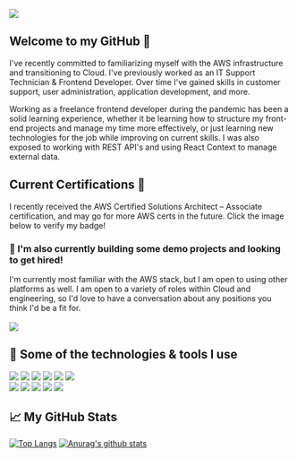 <img src="https://imgur.com/Y1OMEE8.png"></img>
## Welcome to my GitHub 👋
I've recently committed to familiarizing myself with the AWS infrastructure and transitioning to Cloud. I've previously worked as an IT Support Technician & Frontend Developer. Over time I've gained skills in customer support, user administration, application development, and more.

Working as a freelance frontend developer during the pandemic has been a solid learning experience, whether it be learning how to structure my front-end projects and manage my time more effectively, or just learning new technologies for the job while improving on current skills. I was also exposed to working with REST API's and using React Context to manage external data.

## Current Certifications 📜
I recently received the AWS Certified Solutions Architect – Associate certification, and may go for more AWS certs in the future.
Click the image below to verify my badge!
### 🌱 I'm also currently building some demo projects and looking to get hired!
I'm currently most familiar with the AWS stack, but I am open to using other platforms as well. 
I am open to a variety of roles within Cloud and engineering, so I'd love to have a conversation about any positions you think I'd be a fit for.
<br>
<br>
<a href="https://www.credly.com/badges/aa685763-7e3c-4613-90c3-60abf0aaf532?source=linked_in_profile"><img src="https://images.credly.com/size/340x340/images/4bc21d8b-4afe-4fbd-9a90-a9de8bf7b240/AWS-SolArchitect-Associate-2020.png"></img></a>

## 🔧 Some of the technologies & tools I use
<img src="https://img.shields.io/badge/Framework-Vue-green"></img> 
<img src="https://img.shields.io/badge/Framework-React-blue"></img> 
<img src="https://img.shields.io/badge/Framework-Express-green"></img> 
<img src="https://img.shields.io/badge/Editor-VSCode-blue"></img> 
<img src="https://img.shields.io/badge/VCS-Git-red"></img> 
<img src="https://img.shields.io/badge/Cloud-AWS-orange"></img>
<br>
<img src="https://img.shields.io/badge/Language-JavaScript-yellow"></img>
<img src="https://img.shields.io/badge/Language-TypeScript-blue"></img> 
<img src="https://img.shields.io/badge/Language-HTML5-red"></img> 
<img src="https://img.shields.io/badge/Language-CSS3-blue"></img>
<img src="https://img.shields.io/badge/Language-Node.js-orange"></img>

## 📈 My GitHub Stats
[![Top Langs](https://github-readme-stats.vercel.app/api/top-langs/?username=MalikKilgore&show_icons=true&theme=dark)](https://github.com/anuraghazra/github-readme-stats)
[![Anurag's github stats](https://github-readme-stats.vercel.app/api?username=MalikKilgore&count_private=true&show_icons=true&theme=dark)](https://github.com/anuraghazra/github-readme-stats)
<!--
**MalikKilgore/MalikKilgore** is a ✨ _special_ ✨ repository because its `README.md` (this file) appears on your GitHub profile.

Here are some ideas to get you started:

- 🔭 I’m currently working on ...
- 🌱 I’m currently learning ...
- 👯 I’m looking to collaborate on ...
- 🤔 I’m looking for help with ...
- 💬 Ask me about ...
- 📫 How to reach me: ...
- 😄 Pronouns: ...
- ⚡ Fun fact: ...
-->
